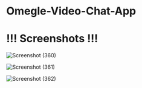 # Omegle-Video-Chat-App

#  !!! Screenshots !!!

![Screenshot (360)](https://github.com/Smishra-solveda/Omegle-Video-Chat-App/assets/133752093/0b21fb42-57f1-4856-a68d-4001d50e8dba)

![Screenshot (361)](https://github.com/Smishra-solveda/Omegle-Video-Chat-App/assets/133752093/ef1c25dd-0400-444b-8612-ff33ffaf17f9)

![Screenshot (362)](https://github.com/Smishra-solveda/Omegle-Video-Chat-App/assets/133752093/c513d85f-d49b-477c-9df1-57a270034b10)

